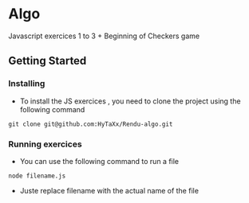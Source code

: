 # Algo

Javascript exercices 1 to 3 + Beginning of Checkers game

## Getting Started

### Installing

* To install the JS exercices , you need to clone the project using the following command 
```
git clone git@github.com:HyTaXx/Rendu-algo.git
```

### Running exercices

* You can use the following command to run a file

```
node filename.js
```

* Juste replace filename with the actual name of the file

